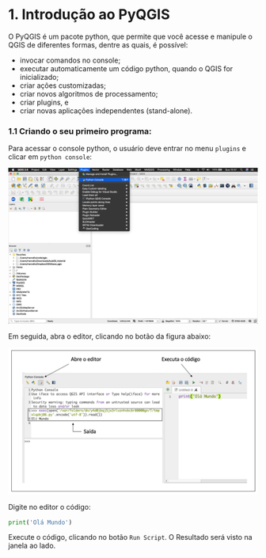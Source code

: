 # 1. Introdução ao PyQGIS

O PyQGIS é um pacote python, que permite que você acesse e manipule o QGIS de diferentes formas, dentre as quais, é possível:

* invocar comandos no console;
* executar automaticamente um código python, quando o QGIS for inicializado;
* criar ações customizadas;
* criar novos algoritmos de processamento;
* criar plugins, e
* criar novas aplicações independentes (stand-alone).

### 1.1 Criando o seu primeiro programa:

Para acessar o console python, o usuário deve entrar no menu `plugins` e clicar em `python console`:

![](.pastes/2020-01-29-15-59-05.png)

Em seguida, abra o editor, clicando no botão da figura abaixo:

![](.pastes/2020-01-31-14-25-53.png)

Digite no editor o código:

```python
print('Olá Mundo')
```

Execute  o código, clicando no botão `Run Script`. O Resultado será visto na janela ao lado.
